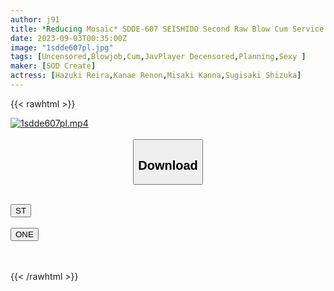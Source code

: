 ```yaml
---
author: j91
title: *Reducing Mosaic* SDDE-607 SEISHIDO Second Raw Blow Cum Service Of A Beauty Member Of A Sexy Red Lipstick Working At A Department Store
date: 2023-09-03T00:35:00Z
image: "1sdde607pl.jpg"
tags: [Uncensored,Blowjob,Cum,JavPlayer Decensored,Planning,Sexy ]
maker: [SOD Create]
actress: [Hazuki Reira,Kanae Renon,Misaki Kanna,Sugisaki Shizuka]
---
```



{{< rawhtml >}}

<div class="video" data-videoid="8Kjv907e3msogyW">
    <a href="javascript:;">
        <img src="https://my.j91.asia/posts/1sdde607pl/1sdde607pl.jpg" width="WIDTH" height="HEIGHT" alt="1sdde607pl.mp4" loading="lazy">
    </a>
</div>

<script type="text/javascript" src="https://j91.asia/asset/on-demand-st.js"></script>

<br>
  <link rel="stylesheet" href="https://j91.asia/asset/bs5.css">
  
  <center>
  <button class="btn btn-primary" type="button" data-bs-toggle="collapse" data-bs-target=".multi-collapse" aria-expanded="false" aria-controls="multiCollapseExample1 multiCollapseExample2"><h2>Download</h2></button></center>
</p>
<div class="row">
  <div class="col">
    <div class="collapse multi-collapse" id="multiCollapseExample1">
      <div class="card card-body">
	      	      <br>
<div class="buttons">  
<a href="https://streamtape.to/v/8Kjv907e3msogyW"><button class="btn-hover color-3"><i class="fa fa-download"></i> ST</button></a></div>
    </div>
  </div>
</div>
  <div class="col">
    <div class="collapse multi-collapse" id="multiCollapseExample2">
      <div class="card card-body">
	      <br>
<div class="buttons">
    <a href="https://oneupload.to/asvaeatai8i9"><button class="btn-hover color-9"><i class="fa fa-download"></i> ONE</button></a></div>
<br><br>
      </div>
    </div>
  </div>
</div>

{{< /rawhtml >}}